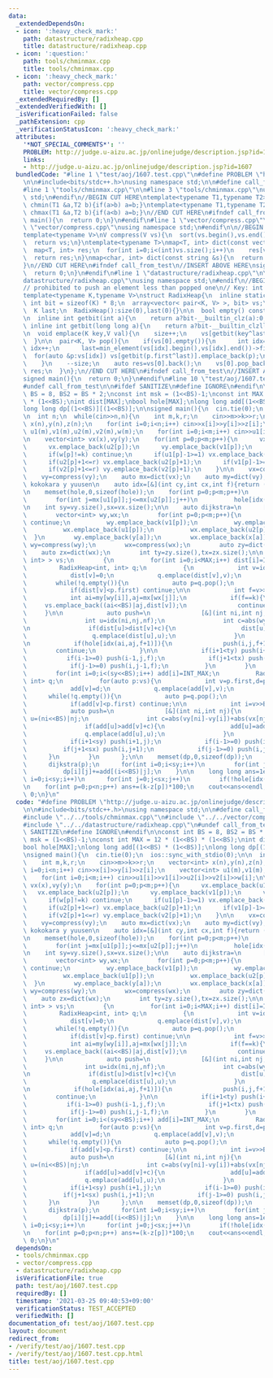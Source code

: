 ```yaml
---
data:
  _extendedDependsOn:
  - icon: ':heavy_check_mark:'
    path: datastructure/radixheap.cpp
    title: datastructure/radixheap.cpp
  - icon: ':question:'
    path: tools/chminmax.cpp
    title: tools/chminmax.cpp
  - icon: ':heavy_check_mark:'
    path: vector/compress.cpp
    title: vector/compress.cpp
  _extendedRequiredBy: []
  _extendedVerifiedWith: []
  _isVerificationFailed: false
  _pathExtension: cpp
  _verificationStatusIcon: ':heavy_check_mark:'
  attributes:
    '*NOT_SPECIAL_COMMENTS*': ''
    PROBLEM: http://judge.u-aizu.ac.jp/onlinejudge/description.jsp?id=1607
    links:
    - http://judge.u-aizu.ac.jp/onlinejudge/description.jsp?id=1607
  bundledCode: "#line 1 \"test/aoj/1607.test.cpp\"\n#define PROBLEM \"http://judge.u-aizu.ac.jp/onlinejudge/description.jsp?id=1607\"\
    \n\n#include<bits/stdc++.h>\nusing namespace std;\n\n#define call_from_test\n\
    #line 1 \"tools/chminmax.cpp\"\n\n#line 3 \"tools/chminmax.cpp\"\nusing namespace\
    \ std;\n#endif\n//BEGIN CUT HERE\ntemplate<typename T1,typename T2> inline void\
    \ chmin(T1 &a,T2 b){if(a>b) a=b;}\ntemplate<typename T1,typename T2> inline void\
    \ chmax(T1 &a,T2 b){if(a<b) a=b;}\n//END CUT HERE\n#ifndef call_from_test\nsigned\
    \ main(){\n  return 0;\n}\n#endif\n#line 1 \"vector/compress.cpp\"\n\n#line 3\
    \ \"vector/compress.cpp\"\nusing namespace std;\n#endif\n\n//BEGIN CUT HERE\n\
    template<typename V>\nV compress(V vs){\n  sort(vs.begin(),vs.end());\n  vs.erase(unique(vs.begin(),vs.end()),vs.end());\n\
    \  return vs;\n}\ntemplate<typename T>\nmap<T, int> dict(const vector<T> &vs){\n\
    \  map<T, int> res;\n  for(int i=0;i<(int)vs.size();i++)\n    res[vs[i]]=i;\n\
    \  return res;\n}\nmap<char, int> dict(const string &s){\n  return dict(vector<char>(s.begin(),s.end()));\n\
    }\n//END CUT HERE\n#ifndef call_from_test\n//INSERT ABOVE HERE\nsigned main(){\n\
    \  return 0;\n}\n#endif\n#line 1 \"datastructure/radixheap.cpp\"\n\n#line 3 \"\
    datastructure/radixheap.cpp\"\nusing namespace std;\n#endif\n//BEGIN CUT HERE\n\
    // prohibited to push an element less than popped one\n// Key: int or long long\n\
    template<typename K,typename V>\nstruct RadixHeap{\n  inline static constexpr\
    \ int bit = sizeof(K) * 8;\n  array<vector< pair<K, V> >, bit> vs;\n\n  int size;\n\
    \  K last;\n  RadixHeap():size(0),last(0){}\n\n  bool empty() const{return size==0;}\n\
    \n  inline int getbit(int a){\n    return a?bit-__builtin_clz(a):0;\n  }\n\n \
    \ inline int getbit(long long a){\n    return a?bit-__builtin_clzll(a):0;\n  }\n\
    \n  void emplace(K key,V val){\n    size++;\n    vs[getbit(key^last)].emplace_back(key,val);\n\
    \  }\n\n  pair<K, V> pop(){\n    if(vs[0].empty()){\n      int idx=1;\n      while(vs[idx].empty())\
    \ idx++;\n      last=min_element(vs[idx].begin(),vs[idx].end())->first;\n    \
    \  for(auto &p:vs[idx]) vs[getbit(p.first^last)].emplace_back(p);\n      vs[idx].clear();\n\
    \    }\n    --size;\n    auto res=vs[0].back();\n    vs[0].pop_back();\n    return\
    \ res;\n  }\n};\n//END CUT HERE\n#ifndef call_from_test\n//INSERT ABOVE HERE\n\
    signed main(){\n  return 0;\n}\n#endif\n#line 10 \"test/aoj/1607.test.cpp\"\n\
    #undef call_from_test\n\n#ifdef SANITIZE\n#define IGNORE\n#endif\n\nconst int\
    \ BS = 8, BS2 = BS * 2;\nconst int msk = (1<<BS)-1;\nconst int MAX = 12 * (1<<BS)\
    \ * (1<<BS);\nint dist[MAX];\nbool hole[MAX];\nlong long add[(1<<BS) * (1<<BS)];\n\
    long long dp[(1<<BS)][(1<<BS)];\n\nsigned main(){\n  cin.tie(0);\n  ios::sync_with_stdio(0);\n\
    \n  int n;\n  while(cin>>n,n){\n    int m,k,r;\n    cin>>m>>k>>r;\n    vector<int>\
    \ x(n),y(n),z(n);\n    for(int i=0;i<n;i++) cin>>x[i]>>y[i]>>z[i];\n    vector<int>\
    \ u1(m),v1(m),u2(m),v2(m),w(m);\n    for(int i=0;i<m;i++) cin>>u1[i]>>v1[i]>>u2[i]>>v2[i]>>w[i];\n\
    \n    vector<int> vx(x),vy(y);\n    for(int p=0;p<m;p++){\n      vx.emplace_back(u1[p]);\n\
    \      vx.emplace_back(u2[p]);\n      vy.emplace_back(v1[p]);\n      vy.emplace_back(v2[p]);\n\
    \      if(w[p]!=k) continue;\n      if(u1[p]-1>=1) vx.emplace_back(u1[p]-1);\n\
    \      if(u2[p]+1<=r) vx.emplace_back(u2[p]+1);\n      if(v1[p]-1>=1) vy.emplace_back(v1[p]-1);\n\
    \      if(v2[p]+1<=r) vy.emplace_back(v2[p]+1);\n    }\n\n    vx=compress(vx);\n\
    \    vy=compress(vy);\n    auto mx=dict(vx);\n    auto my=dict(vy);\n\n    //\
    \ kokokara y yuusen\n    auto idx=[&](int cy,int cx,int f){return (f<<BS2)|(cy<<BS)|cx;};\n\
    \n    memset(hole,0,sizeof(hole));\n    for(int p=0;p<m;p++)\n      for(int i=my[v1[p]];i<=my[v2[p]];i++)\n\
    \        for(int j=mx[u1[p]];j<=mx[u2[p]];j++)\n          hole[idx(i,j,w[p])]=1;\n\
    \n    int sy=vy.size(),sx=vx.size();\n\n    auto dijkstra=\n      [&](int a)->void{\n\
    \        vector<int> wy,wx;\n        for(int p=0;p<m;p++){\n          if(w[p]<=z[a])\
    \ continue;\n          wy.emplace_back(v1[p]);\n          wy.emplace_back(v2[p]);\n\
    \          wx.emplace_back(u1[p]);\n          wx.emplace_back(u2[p]);\n      \
    \  }\n        wy.emplace_back(y[a]);\n        wx.emplace_back(x[a]);\n       \
    \ wy=compress(wy);\n        wx=compress(wx);\n        auto zy=dict(wy);\n    \
    \    auto zx=dict(wx);\n        int ty=zy.size(),tx=zx.size();\n\n        vector<pair<int,\
    \ int> > vs;\n        {\n          for(int i=0;i<MAX;i++) dist[i]=INT_MAX;\n \
    \         RadixHeap<int, int> q;\n          {\n            int v=idx(zy[y[a]],zx[x[a]],z[a]);\n\
    \            dist[v]=0;\n            q.emplace(dist[v],v);\n          }\n\n  \
    \        while(!q.empty()){\n            auto p=q.pop();\n            int v=p.second;\n\
    \            if(dist[v]<p.first) continue;\n\n            int f=v>>BS2,i=(v>>BS)&msk,j=v&msk;\n\
    \            int ai=my[wy[i]],aj=mx[wx[j]];\n            if(f==k){\n         \
    \     vs.emplace_back((ai<<BS)|aj,dist[v]);\n              continue;\n       \
    \     }\n\n            auto push=\n              [&](int ni,int nj,int nf){\n\
    \                int u=idx(ni,nj,nf);\n                int c=abs(wy[ni]-wy[i])+abs(wx[nj]-wx[j]);\n\
    \n                if(dist[u]>dist[v]+c){\n                  dist[u]=dist[v]+c;\n\
    \                  q.emplace(dist[u],u);\n                }\n              };\n\
    \n            if(hole[idx(ai,aj,f+1)]){\n              push(i,j,f+1);\n      \
    \        continue;\n            }\n\n            if(i+1<ty) push(i+1,j,f);\n \
    \           if(i-1>=0) push(i-1,j,f);\n            if(j+1<tx) push(i,j+1,f);\n\
    \            if(j-1>=0) push(i,j-1,f);\n          }\n        }\n        {\n  \
    \        for(int i=0;i<(sy<<BS);i++) add[i]=INT_MAX;\n          RadixHeap<int,\
    \ int> q;\n          for(auto p:vs){\n            int v=p.first,d=p.second;\n\
    \            add[v]=d;\n            q.emplace(add[v],v);\n          }\n\n    \
    \      while(!q.empty()){\n            auto p=q.pop();\n            int v=p.second;\n\
    \            if(add[v]<p.first) continue;\n\n            int i=v>>BS,j=v&msk;\n\
    \            auto push=\n              [&](int ni,int nj){\n                int\
    \ u=(ni<<BS)|nj;\n                int c=abs(vy[ni]-vy[i])+abs(vx[nj]-vx[j]);\n\
    \                if(add[u]>add[v]+c){\n                  add[u]=add[v]+c;\n  \
    \                q.emplace(add[u],u);\n                }\n              };\n\n\
    \            if(i+1<sy) push(i+1,j);\n            if(i-1>=0) push(i-1,j);\n  \
    \          if(j+1<sx) push(i,j+1);\n            if(j-1>=0) push(i,j-1);\n    \
    \      }\n        }\n      };\n\n    memset(dp,0,sizeof(dp));\n    for(int p=0;p<n;p++){\n\
    \      dijkstra(p);\n      for(int i=0;i<sy;i++)\n        for(int j=0;j<sx;j++)\n\
    \          dp[i][j]+=add[(i<<BS)|j];\n    }\n\n    long long ans=1e18;\n    for(int\
    \ i=0;i<sy;i++)\n      for(int j=0;j<sx;j++)\n        if(!hole[idx(i,j,k)]) chmin(ans,dp[i][j]);\n\
    \n    for(int p=0;p<n;p++) ans+=(k-z[p])*100;\n    cout<<ans<<endl;\n  }\n  return\
    \ 0;\n}\n"
  code: "#define PROBLEM \"http://judge.u-aizu.ac.jp/onlinejudge/description.jsp?id=1607\"\
    \n\n#include<bits/stdc++.h>\nusing namespace std;\n\n#define call_from_test\n\
    #include \"../../tools/chminmax.cpp\"\n#include \"../../vector/compress.cpp\"\n\
    #include \"../../datastructure/radixheap.cpp\"\n#undef call_from_test\n\n#ifdef\
    \ SANITIZE\n#define IGNORE\n#endif\n\nconst int BS = 8, BS2 = BS * 2;\nconst int\
    \ msk = (1<<BS)-1;\nconst int MAX = 12 * (1<<BS) * (1<<BS);\nint dist[MAX];\n\
    bool hole[MAX];\nlong long add[(1<<BS) * (1<<BS)];\nlong long dp[(1<<BS)][(1<<BS)];\n\
    \nsigned main(){\n  cin.tie(0);\n  ios::sync_with_stdio(0);\n\n  int n;\n  while(cin>>n,n){\n\
    \    int m,k,r;\n    cin>>m>>k>>r;\n    vector<int> x(n),y(n),z(n);\n    for(int\
    \ i=0;i<n;i++) cin>>x[i]>>y[i]>>z[i];\n    vector<int> u1(m),v1(m),u2(m),v2(m),w(m);\n\
    \    for(int i=0;i<m;i++) cin>>u1[i]>>v1[i]>>u2[i]>>v2[i]>>w[i];\n\n    vector<int>\
    \ vx(x),vy(y);\n    for(int p=0;p<m;p++){\n      vx.emplace_back(u1[p]);\n   \
    \   vx.emplace_back(u2[p]);\n      vy.emplace_back(v1[p]);\n      vy.emplace_back(v2[p]);\n\
    \      if(w[p]!=k) continue;\n      if(u1[p]-1>=1) vx.emplace_back(u1[p]-1);\n\
    \      if(u2[p]+1<=r) vx.emplace_back(u2[p]+1);\n      if(v1[p]-1>=1) vy.emplace_back(v1[p]-1);\n\
    \      if(v2[p]+1<=r) vy.emplace_back(v2[p]+1);\n    }\n\n    vx=compress(vx);\n\
    \    vy=compress(vy);\n    auto mx=dict(vx);\n    auto my=dict(vy);\n\n    //\
    \ kokokara y yuusen\n    auto idx=[&](int cy,int cx,int f){return (f<<BS2)|(cy<<BS)|cx;};\n\
    \n    memset(hole,0,sizeof(hole));\n    for(int p=0;p<m;p++)\n      for(int i=my[v1[p]];i<=my[v2[p]];i++)\n\
    \        for(int j=mx[u1[p]];j<=mx[u2[p]];j++)\n          hole[idx(i,j,w[p])]=1;\n\
    \n    int sy=vy.size(),sx=vx.size();\n\n    auto dijkstra=\n      [&](int a)->void{\n\
    \        vector<int> wy,wx;\n        for(int p=0;p<m;p++){\n          if(w[p]<=z[a])\
    \ continue;\n          wy.emplace_back(v1[p]);\n          wy.emplace_back(v2[p]);\n\
    \          wx.emplace_back(u1[p]);\n          wx.emplace_back(u2[p]);\n      \
    \  }\n        wy.emplace_back(y[a]);\n        wx.emplace_back(x[a]);\n       \
    \ wy=compress(wy);\n        wx=compress(wx);\n        auto zy=dict(wy);\n    \
    \    auto zx=dict(wx);\n        int ty=zy.size(),tx=zx.size();\n\n        vector<pair<int,\
    \ int> > vs;\n        {\n          for(int i=0;i<MAX;i++) dist[i]=INT_MAX;\n \
    \         RadixHeap<int, int> q;\n          {\n            int v=idx(zy[y[a]],zx[x[a]],z[a]);\n\
    \            dist[v]=0;\n            q.emplace(dist[v],v);\n          }\n\n  \
    \        while(!q.empty()){\n            auto p=q.pop();\n            int v=p.second;\n\
    \            if(dist[v]<p.first) continue;\n\n            int f=v>>BS2,i=(v>>BS)&msk,j=v&msk;\n\
    \            int ai=my[wy[i]],aj=mx[wx[j]];\n            if(f==k){\n         \
    \     vs.emplace_back((ai<<BS)|aj,dist[v]);\n              continue;\n       \
    \     }\n\n            auto push=\n              [&](int ni,int nj,int nf){\n\
    \                int u=idx(ni,nj,nf);\n                int c=abs(wy[ni]-wy[i])+abs(wx[nj]-wx[j]);\n\
    \n                if(dist[u]>dist[v]+c){\n                  dist[u]=dist[v]+c;\n\
    \                  q.emplace(dist[u],u);\n                }\n              };\n\
    \n            if(hole[idx(ai,aj,f+1)]){\n              push(i,j,f+1);\n      \
    \        continue;\n            }\n\n            if(i+1<ty) push(i+1,j,f);\n \
    \           if(i-1>=0) push(i-1,j,f);\n            if(j+1<tx) push(i,j+1,f);\n\
    \            if(j-1>=0) push(i,j-1,f);\n          }\n        }\n        {\n  \
    \        for(int i=0;i<(sy<<BS);i++) add[i]=INT_MAX;\n          RadixHeap<int,\
    \ int> q;\n          for(auto p:vs){\n            int v=p.first,d=p.second;\n\
    \            add[v]=d;\n            q.emplace(add[v],v);\n          }\n\n    \
    \      while(!q.empty()){\n            auto p=q.pop();\n            int v=p.second;\n\
    \            if(add[v]<p.first) continue;\n\n            int i=v>>BS,j=v&msk;\n\
    \            auto push=\n              [&](int ni,int nj){\n                int\
    \ u=(ni<<BS)|nj;\n                int c=abs(vy[ni]-vy[i])+abs(vx[nj]-vx[j]);\n\
    \                if(add[u]>add[v]+c){\n                  add[u]=add[v]+c;\n  \
    \                q.emplace(add[u],u);\n                }\n              };\n\n\
    \            if(i+1<sy) push(i+1,j);\n            if(i-1>=0) push(i-1,j);\n  \
    \          if(j+1<sx) push(i,j+1);\n            if(j-1>=0) push(i,j-1);\n    \
    \      }\n        }\n      };\n\n    memset(dp,0,sizeof(dp));\n    for(int p=0;p<n;p++){\n\
    \      dijkstra(p);\n      for(int i=0;i<sy;i++)\n        for(int j=0;j<sx;j++)\n\
    \          dp[i][j]+=add[(i<<BS)|j];\n    }\n\n    long long ans=1e18;\n    for(int\
    \ i=0;i<sy;i++)\n      for(int j=0;j<sx;j++)\n        if(!hole[idx(i,j,k)]) chmin(ans,dp[i][j]);\n\
    \n    for(int p=0;p<n;p++) ans+=(k-z[p])*100;\n    cout<<ans<<endl;\n  }\n  return\
    \ 0;\n}\n"
  dependsOn:
  - tools/chminmax.cpp
  - vector/compress.cpp
  - datastructure/radixheap.cpp
  isVerificationFile: true
  path: test/aoj/1607.test.cpp
  requiredBy: []
  timestamp: '2021-03-25 09:40:53+09:00'
  verificationStatus: TEST_ACCEPTED
  verifiedWith: []
documentation_of: test/aoj/1607.test.cpp
layout: document
redirect_from:
- /verify/test/aoj/1607.test.cpp
- /verify/test/aoj/1607.test.cpp.html
title: test/aoj/1607.test.cpp
---
```

